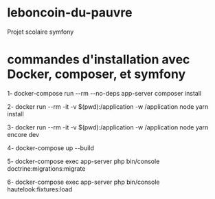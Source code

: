 # leboncoin-du-pauvre
Projet scolaire symfony

# commandes d'installation avec Docker, composer, et symfony
1- docker-compose run --rm --no-deps app-server composer install

2- docker run --rm -it -v $(pwd):/application -w /application node yarn install

3- docker run --rm -it -v $(pwd):/application -w /application node yarn encore dev

4- docker-compose up --build

5- docker-compose exec app-server php bin/console doctrine:migrations:migrate

6- docker-compose exec app-server php bin/console hautelook:fixtures:load